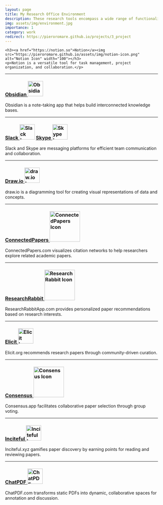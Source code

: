 ```yaml
---
layout: page
title: My Research Office Environment
description: These research tools encompass a wide range of functionalities, from task management to paper discovery and collaboration. Incorporate these tools into your workflow to enhance your research process and scholarly endeavors.
img: assets/img/environment.jpg
importance: 1
category: work
redirect: https://pieroromare.github.io/projects/3_project
---
```


<html>

<head>
    <title>Research Tools</title>
</head>

<body>

    <h3><a href="https://notion.so">Notion</a><img src="https://pieroromare.github.io/assets/img/notion-icon.png" alt="Notion Icon" width="100"></h3>
    <p>Notion is a versatile tool for task management, project organization, and collaboration.</p>
<hr>
    <h3><a href="https://obsidian.md">Obsidian  </a><img src="https://pieroromare.github.io/assets/img/obsidian-icon.png" alt="Obsidian Icon" width="50"></h3>
    <p>Obsidian is a note-taking app that helps build interconnected knowledge bases.</p>
<hr>
    <h3><a href="https://slack.com">Slack   </a><img src="https://pieroromare.github.io/assets/img/slack-icon.png" alt="Slack Icon" width="50">    <a href="http://skype.com">Skype   </a><img src="https://pieroromare.github.io/assets/img/skype-icon.png" alt="Skype Icon" width="50"></h3>
    <p>Slack and Skype are messaging platforms for efficient team communication and collaboration.</p>
<hr>
    <h3><a href="https://app.diagrams.net">Draw.io    </a><img src="https://pieroromare.github.io/assets/img/drawio-icon.png" alt="draw.io Icon" width="50"></h3>
    <p>draw.io is a diagramming tool for creating visual representations of data and concepts.</p>
<hr>
    <h3><a href="http://connectedpapers.com">ConnectedPapers    </a><img src="https://pieroromare.github.io/assets/img/connectedpapers-icon.png" alt="ConnectedPapers Icon" width="100"></h3>
    <p>ConnectedPapers.com visualizes citation networks to help researchers explore related academic papers.</p>
<hr>
    <h3><a href="https://researchrabbitapp.com/">ResearchRabbit   </a><img src="https://pieroromare.github.io/assets/img/researchrabbit-icon.png" alt="ResearchRabbit Icon" width="100"></h3>
    <p>ResearchRabbitApp.com provides personalized paper recommendations based on research interests.</p>
<hr>
    <h3><a href="http://elicit.org">Elicit    </a><img src="https://pieroromare.github.io/assets/img/elicit-icon.png" alt="Elicit Icon" width="50"></h3>
    <p>Elicit.org recommends research papers through community-driven curation.</p>
<hr>
    <h3><a href="http://consensus.app">Consensus   </a><img src="https://pieroromare.github.io/assets/img/consensus-icon.png" alt="Consensus Icon" width="100"></h3>
    <p>Consensus.app facilitates collaborative paper selection through group voting.</p>
<hr>
    <h3><a href="http://inciteful.xyz">Inciteful   </a><img src="https://pieroromare.github.io/assets/img/inciteful-icon.png" alt="Inciteful Icon" width="50"></h3>
    <p>Inciteful.xyz gamifies paper discovery by earning points for reading and reviewing papers.</p>
<hr>
    <h3><a href="http://chatpdf.com">ChatPDF   </a><img src="https://pieroromare.github.io/assets/img/chatpdf-icon.png" alt="ChatPDF Icon" width="50"></h3>
    <p>ChatPDF.com transforms static PDFs into dynamic, collaborative spaces for annotation and discussion.</p>

</body>

</html>
